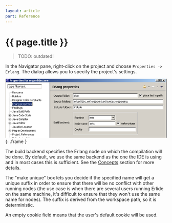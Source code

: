 ```yaml
---
layout: article
part: Reference
---
```


# {{ page.title }}

> TODO: outdated!

In the Navigator pane, right-click on the project and choose `Properties ->
Erlang`. The dialog allows you to specify the project's settings.

![Project properties](images/projectproperties.png){: .frame }

The build backend specifies the Erlang node on which the compilation will be
done. By default, we use the same backend as the one the IDE is using and in
most cases this is sufficient. See the [Concepts](210_Concepts.html) section for more details.

The "make unique" box lets you decide if the specified name will get a unique
suffix in order to ensure that there will be no conflict with other running
nodes (the use case is when there are several users running Erlide on the same
machine, it's difficult to ensure that they won't use the same name for
nodes). The suffix is derived from the workspace path, so it is deterministic.

An empty cookie field means that the user's default cookie will be used.
